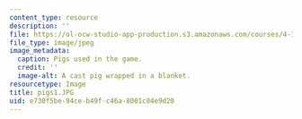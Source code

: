 ```yaml
---
content_type: resource
description: ''
file: https://ol-ocw-studio-app-production.s3.amazonaws.com/courses/4-110j-design-across-scales-disciplines-and-problem-contexts-spring-2013/e730f5be94ceb49fc46a8001c04e9d20_pigs1.JPG
file_type: image/jpeg
image_metadata:
  caption: Pigs used in the game.
  credit: ''
  image-alt: A cast pig wrapped in a blanket.
resourcetype: Image
title: pigs1.JPG
uid: e730f5be-94ce-b49f-c46a-8001c04e9d20
---
```

